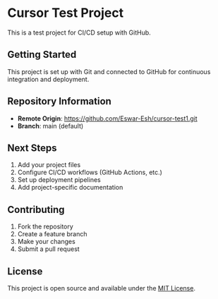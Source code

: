 # Cursor Test Project

This is a test project for CI/CD setup with GitHub.

## Getting Started

This project is set up with Git and connected to GitHub for continuous integration and deployment.

## Repository Information

- **Remote Origin**: https://github.com/Eswar-Esh/cursor-test1.git
- **Branch**: main (default)

## Next Steps

1. Add your project files
2. Configure CI/CD workflows (GitHub Actions, etc.)
3. Set up deployment pipelines
4. Add project-specific documentation

## Contributing

1. Fork the repository
2. Create a feature branch
3. Make your changes
4. Submit a pull request

## License

This project is open source and available under the [MIT License](LICENSE). 